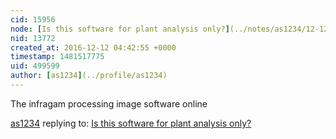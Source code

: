 ```yaml
---
cid: 15956
node: [Is this software for plant analysis only?](../notes/as1234/12-12-2016/is-this-software-for-plant-analysis-only)
nid: 13772
created_at: 2016-12-12 04:42:55 +0000
timestamp: 1481517775
uid: 499599
author: [as1234](../profile/as1234)
---
```


The infragam processing image software online


[as1234](../profile/as1234) replying to: [Is this software for plant analysis only?](../notes/as1234/12-12-2016/is-this-software-for-plant-analysis-only)

